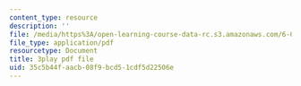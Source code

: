 ```yaml
---
content_type: resource
description: ''
file: /media/https%3A/open-learning-course-data-rc.s3.amazonaws.com/6-042j-mathematics-for-computer-science-fall-2010/35c5b44faacb08f9bcd51cdf5d22506e_fAeShezAGLE.pdf
file_type: application/pdf
resourcetype: Document
title: 3play pdf file
uid: 35c5b44f-aacb-08f9-bcd5-1cdf5d22506e
---
```


